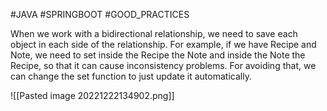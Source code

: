 #JAVA #SPRINGBOOT #GOOD_PRACTICES 

When we work with a bidirectional relationship, we need to save each object in each side of the relationship. For example, if we have Recipe and Note, we need to set inside the Recipe the Note and inside the Note the Recipe, so that it can cause inconsistency problems. For avoiding that, we can change the set function to just update it automatically.

![[Pasted image 20221222134902.png]]